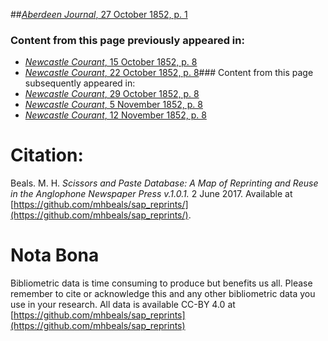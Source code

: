 ##[*Aberdeen Journal*, 27 October 1852, p. 1](https://mhbeals.github.io/sap_html/Aberdeen-Journal/Aberdeen-Journal-27-October-1852-p-1)

### Content from this page previously appeared in:
+ [*Newcastle Courant*, 15 October 1852, p. 8](https://mhbeals.github.io/sap_html/Newcastle-Courant/Newcastle-Courant-15-October-1852-p-8)
+ [*Newcastle Courant*, 22 October 1852, p. 8](https://mhbeals.github.io/sap_html/Newcastle-Courant/Newcastle-Courant-22-October-1852-p-8)### Content from this page subsequently appeared in:
+ [*Newcastle Courant*, 29 October 1852, p. 8](https://mhbeals.github.io/sap_html/Newcastle-Courant/Newcastle-Courant-29-October-1852-p-8)
+ [*Newcastle Courant*, 5 November 1852, p. 8](https://mhbeals.github.io/sap_html/Newcastle-Courant/Newcastle-Courant-5-November-1852-p-8)
+ [*Newcastle Courant*, 12 November 1852, p. 8](https://mhbeals.github.io/sap_html/Newcastle-Courant/Newcastle-Courant-12-November-1852-p-8)
                    
# Citation: 

Beals. M. H. *Scissors and Paste Database: A Map of Reprinting and Reuse in the Anglophone Newspaper Press v.1.0.1.* 2 June 2017. Available at [https://github.com/mhbeals/sap_reprints/](https://github.com/mhbeals/sap_reprints/). 
                    
# Nota Bona

Bibliometric data is time consuming to produce but benefits us all. Please remember to cite or acknowledge this and any other bibliometric data you use in your research. All data is available CC-BY 4.0 at [https://github.com/mhbeals/sap_reprints](https://github.com/mhbeals/sap_reprints)